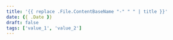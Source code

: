 ```yaml
---
title: '{{ replace .File.ContentBaseName "-" " " | title }}'
date: {{ .Date }}
draft: false
tags: ['value_1', 'value_2']
---
```

